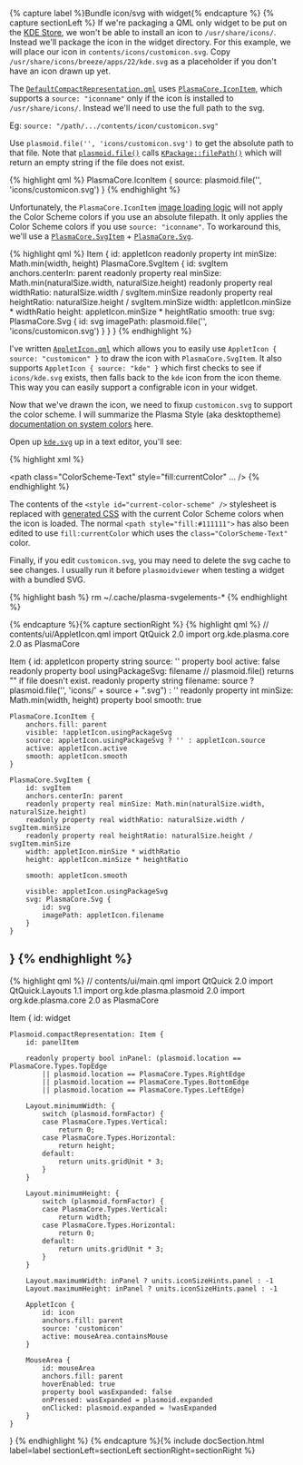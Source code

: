 <!-- ------- -->
{% capture label %}Bundle icon/svg with widget{% endcapture %}
{% capture sectionLeft %}
If we're packaging a QML only widget to be put on the [KDE Store](https://store.kde.org), we won't be able to install an icon to `/usr/share/icons/`. Instead we'll package the icon in the widget directory. For this example, we will place our icon in `contents/icons/customicon.svg`. Copy `/usr/share/icons/breeze/apps/22/kde.svg` as a placeholder if you don't have an icon drawn up yet.

The [`DefaultCompactRepresentation.qml`](https://github.com/KDE/plasma-desktop/blob/master/desktoppackage/contents/applet/DefaultCompactRepresentation.qml) uses [`PlasmaCore.IconItem`](https://github.com/KDE/plasma-framework/blame/master/src/declarativeimports/core/iconitem.h), which supports a `source: "iconname"` only if the icon is installed to `/usr/share/icons/`. Instead we'll need to use the full path to the svg.

Eg: `source: "/path/.../contents/icon/customicon.svg"`

Use `plasmoid.file('', 'icons/customicon.svg')` to get the absolute path to that file. Note that [`plasmoid.file()`](https://github.com/KDE/plasma-framework/blob/master/src/scriptengines/qml/plasmoid/appletinterface.h#L303-L310) calls [`KPackage::filePath()`](https://github.com/KDE/kpackage/blob/master/src/kpackage/package.h#L139-L151) which will return an empty string if the file does not exist.

{% highlight qml %}
PlasmaCore.IconItem {
    source: plasmoid.file('', 'icons/customicon.svg')
}
{% endhighlight %}

Unfortunately, the `PlasmaCore.IconItem` [image loading logic](https://github.com/KDE/plasma-framework/blame/master/src/declarativeimports/core/iconitem.cpp) will not apply the Color Scheme colors if you use an absolute filepath. It only applies the Color Scheme colors if you use `source: "iconname"`. To workaround this, we'll use a [`PlasmaCore.SvgItem`](https://github.com/KDE/plasma-framework/blob/master/src/declarativeimports/core/svgitem.h) + [`PlasmaCore.Svg`](https://github.com/KDE/plasma-framework/blob/master/src/plasma/svg.h).

{% highlight qml %}
Item {
    id: appletIcon
    readonly property int minSize: Math.min(width, height)
    PlasmaCore.SvgItem {
        id: svgItem
        anchors.centerIn: parent
        readonly property real minSize: Math.min(naturalSize.width, naturalSize.height)
        readonly property real widthRatio: naturalSize.width / svgItem.minSize
        readonly property real heightRatio: naturalSize.height / svgItem.minSize
        width: appletIcon.minSize * widthRatio
        height: appletIcon.minSize * heightRatio
        smooth: true
        svg: PlasmaCore.Svg {
            id: svg
            imagePath: plasmoid.file('', 'icons/customicon.svg')
        }
    }
}
{% endhighlight %}

I've written [`AppletIcon.qml`](https://github.com/Zren/plasma-applet-lib/blob/master/package/contents/ui/lib/AppletIcon.qml) which allows you to easily use `AppletIcon { source: "customicon" }` to draw the icon with `PlasmaCore.SvgItem`. It also supports `AppletIcon { source: "kde" }` which first checks to see if `icons/kde.svg` exists, then falls back to the `kde` icon from the icon theme. This way you can easily support a configrable icon in your widget.

Now that we've drawn the icon, we need to fixup `customicon.svg` to support the color scheme. I will summarize the Plasma Style (aka desktoptheme) [documentation on system colors](https://techbase.kde.org/Development/Tutorials/Plasma5/ThemeDetails#Using_system_colors) here.

Open up [`kde.svg`](https://github.com/KDE/breeze-icons/blob/master/icons/apps/22/kde.svg?short_path=87978f1) up in a text editor, you'll see:

{% highlight xml %}
<style type="text/css" id="current-color-scheme">
    .ColorScheme-Text { color:#232629; }
</style>
<path class="ColorScheme-Text" style="fill:currentColor" ... />
{% endhighlight %}

The contents of the `<style id="current-color-scheme" />` stylesheet is replaced with [generated CSS](https://github.com/KDE/kiconthemes/blob/master/src/kiconloader.cpp#L64) with the current Color Scheme colors when the icon is loaded. The normal `<path style="fill:#111111">` has also been edited to use `fill:currentColor` which uses the `class="ColorScheme-Text"` color.

Finally, if you edit `customicon.svg`, you may need to delete the svg cache to see changes. I usually run it before `plasmoidviewer` when testing a widget with a bundled SVG.

{% highlight bash %}
rm ~/.cache/plasma-svgelements-*
{% endhighlight %}

{% endcapture %}{% capture sectionRight %}
{% highlight qml %}
// contents/ui/AppletIcon.qml
import QtQuick 2.0
import org.kde.plasma.core 2.0 as PlasmaCore

Item {
    id: appletIcon
    property string source: ''
    property bool active: false
    readonly property bool usingPackageSvg: filename // plasmoid.file() returns "" if file doesn't exist.
    readonly property string filename: source ? plasmoid.file('', 'icons/' + source + ".svg") : ''
    readonly property int minSize: Math.min(width, height)
    property bool smooth: true

    PlasmaCore.IconItem {
        anchors.fill: parent
        visible: !appletIcon.usingPackageSvg
        source: appletIcon.usingPackageSvg ? '' : appletIcon.source
        active: appletIcon.active
        smooth: appletIcon.smooth
    }

    PlasmaCore.SvgItem {
        id: svgItem
        anchors.centerIn: parent
        readonly property real minSize: Math.min(naturalSize.width, naturalSize.height)
        readonly property real widthRatio: naturalSize.width / svgItem.minSize
        readonly property real heightRatio: naturalSize.height / svgItem.minSize
        width: appletIcon.minSize * widthRatio
        height: appletIcon.minSize * heightRatio

        smooth: appletIcon.smooth

        visible: appletIcon.usingPackageSvg
        svg: PlasmaCore.Svg {
            id: svg
            imagePath: appletIcon.filename
        }
    }
}
{% endhighlight %}
-----
{% highlight qml %}
// contents/ui/main.qml
import QtQuick 2.0
import QtQuick.Layouts 1.1
import org.kde.plasma.plasmoid 2.0
import org.kde.plasma.core 2.0 as PlasmaCore

Item {
    id: widget

    Plasmoid.compactRepresentation: Item {
        id: panelItem

        readonly property bool inPanel: (plasmoid.location == PlasmaCore.Types.TopEdge
            || plasmoid.location == PlasmaCore.Types.RightEdge
            || plasmoid.location == PlasmaCore.Types.BottomEdge
            || plasmoid.location == PlasmaCore.Types.LeftEdge)

        Layout.minimumWidth: {
            switch (plasmoid.formFactor) {
            case PlasmaCore.Types.Vertical:
                return 0;
            case PlasmaCore.Types.Horizontal:
                return height;
            default:
                return units.gridUnit * 3;
            }
        }

        Layout.minimumHeight: {
            switch (plasmoid.formFactor) {
            case PlasmaCore.Types.Vertical:
                return width;
            case PlasmaCore.Types.Horizontal:
                return 0;
            default:
                return units.gridUnit * 3;
            }
        }

        Layout.maximumWidth: inPanel ? units.iconSizeHints.panel : -1
        Layout.maximumHeight: inPanel ? units.iconSizeHints.panel : -1

        AppletIcon {
            id: icon
            anchors.fill: parent
            source: 'customicon'
            active: mouseArea.containsMouse
        }

        MouseArea {
            id: mouseArea
            anchors.fill: parent
            hoverEnabled: true
            property bool wasExpanded: false
            onPressed: wasExpanded = plasmoid.expanded
            onClicked: plasmoid.expanded = !wasExpanded
        }
    }
}
{% endhighlight %}
{% endcapture %}{% include docSection.html label=label sectionLeft=sectionLeft sectionRight=sectionRight %}
